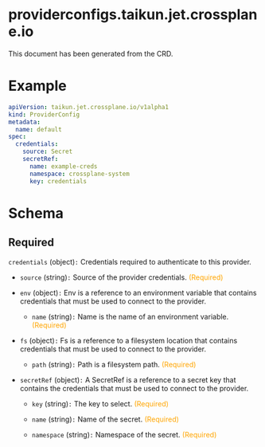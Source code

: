 
providerconfigs.taikun.jet.crossplane.io
========================================


This document has been generated from the CRD.
  

# Example


```yaml
apiVersion: taikun.jet.crossplane.io/v1alpha1
kind: ProviderConfig
metadata:
  name: default
spec:
  credentials:
    source: Secret
    secretRef:
      name: example-creds
      namespace: crossplane-system
      key: credentials

```  

# Schema
  

## Required
  
`credentials` (object)`:` Credentials required to authenticate to this provider.

* `source` (string)`:` Source of the provider credentials.<font color="orange"> (Required)</font>  

* `env` (object)`:` Env is a reference to an environment variable that contains credentials that must be used to connect to the provider.
  * `name` (string)`:` Name is the name of an environment variable.<font color="orange"> (Required)</font>  
  

* `fs` (object)`:` Fs is a reference to a filesystem location that contains credentials that must be used to connect to the provider.
  * `path` (string)`:` Path is a filesystem path.<font color="orange"> (Required)</font>  
  

* `secretRef` (object)`:` A SecretRef is a reference to a secret key that contains the credentials that must be used to connect to the provider.
  * `key` (string)`:` The key to select.<font color="orange"> (Required)</font>  

  * `name` (string)`:` Name of the secret.<font color="orange"> (Required)</font>  

  * `namespace` (string)`:` Namespace of the secret.<font color="orange"> (Required)</font>  
  
  

